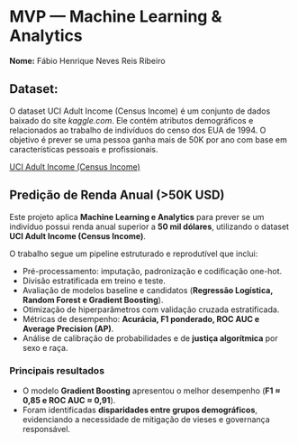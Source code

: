 # MVP — Machine Learning & Analytics

**Nome:** Fábio Henrique Neves Reis Ribeiro

## Dataset:

O dataset UCI Adult Income (Census Income) é um conjunto de dados baixado do site *kaggle.com*. Ele contém atributos demográficos e relacionados ao trabalho de indivíduos do censo dos EUA de 1994. O objetivo é prever se uma pessoa ganha mais de 50K por ano com base em características pessoais e profissionais.

[UCI Adult Income (Census Income)](https://www.kaggle.com/datasets/mosapabdelghany/adult-income-prediction-dataset?resource=download)


## Predição de Renda Anual (>50K USD)

Este projeto aplica **Machine Learning e Analytics** para prever se um indivíduo possui renda anual superior a **50 mil dólares**, utilizando o dataset **UCI Adult Income (Census Income)**.

O trabalho segue um pipeline estruturado e reprodutível que inclui:

* Pré-processamento: imputação, padronização e codificação one-hot.
* Divisão estratificada em treino e teste.
* Avaliação de modelos baseline e candidatos (**Regressão Logística, Random Forest e Gradient Boosting**).
* Otimização de hiperparâmetros com validação cruzada estratificada.
* Métricas de desempenho: **Acurácia, F1 ponderado, ROC AUC e Average Precision (AP)**.
* Análise de calibração de probabilidades e de **justiça algorítmica** por sexo e raça.

### Principais resultados

* O modelo **Gradient Boosting** apresentou o melhor desempenho (**F1 ≈ 0,85 e ROC AUC ≈ 0,91**).
* Foram identificadas **disparidades entre grupos demográficos**, evidenciando a necessidade de mitigação de vieses e governança responsável.
